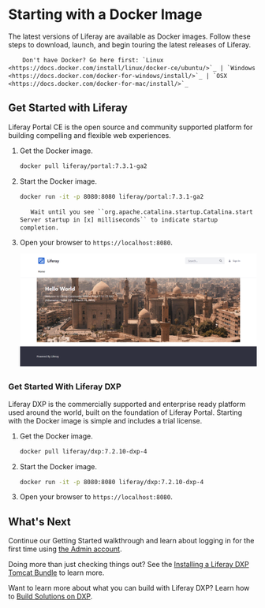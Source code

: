 # Starting with a Docker Image

The latest versions of Liferay are available as Docker images. Follow these steps to download, launch, and begin touring the latest releases of Liferay.

```important::
    Don't have Docker? Go here first: `Linux <https://docs.docker.com/install/linux/docker-ce/ubuntu/>`_ | `Windows <https://docs.docker.com/docker-for-windows/install/>`_ | `OSX <https://docs.docker.com/docker-for-mac/install/>`_
```

## Get Started with Liferay

Liferay Portal CE is the open source and community supported platform for building compelling and flexible web experiences.

1. Get the Docker image.

    ```bash
    docker pull liferay/portal:7.3.1-ga2
    ```

1. Start the Docker image.

    ```bash
    docker run -it -p 8080:8080 liferay/portal:7.3.1-ga2
    ```

    ```tip::
       Wait until you see ``org.apache.catalina.startup.Catalina.start Server startup in [x] milliseconds`` to indicate startup completion.
    ```

1. Open your browser to `https://localhost:8080`.

    ![The Liferay Portal initial landing page.](./starting-with-a-docker-image/images/01.png)

### Get Started With Liferay DXP

Liferay DXP is the commercially supported and enterprise ready platform used around the world, built on the foundation of Liferay Portal. Starting with the Docker image is simple and includes a trial license.

1. Get the Docker image.

    ```bash
    docker pull liferay/dxp:7.2.10-dxp-4
    ```

1. Start the Docker image.

    ```bash
    docker run -it -p 8080:8080 liferay/dxp:7.2.10-dxp-4
    ```

1. Open your browser to `https://localhost:8080`.

## What's Next

Continue our Getting Started walkthrough and learn about logging in for the first time using [the Admin account](./introduction-to-the-admin-account.md).

Doing more than just checking things out? See the [Installing a Liferay DXP Tomcat Bundle](../installation-and-upgrades/installing-liferay/installing-a-liferay-tomcat-bundle.md) to learn more.

Want to learn more about what you can build with Liferay DXP? Learn how to [Build Solutions on DXP](../building-solutions-on-dxp/README.md).
